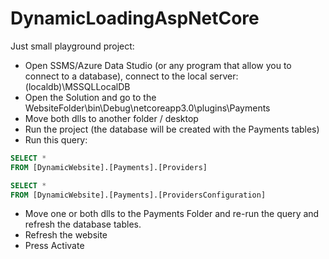 # DynamicLoadingAspNetCore

Just small playground project:
* Open SSMS/Azure Data Studio (or any program that allow you to connect to a database), connect to the local server: (localdb)\MSSQLLocalDB
* Open the Solution and go to the WebsiteFolder\bin\Debug\netcoreapp3.0\plugins\Payments
* Move both dlls to another folder / desktop
* Run the project (the database will be created with the Payments tables)
* Run this query:

```sql
SELECT *
FROM [DynamicWebsite].[Payments].[Providers]

SELECT *
FROM [DynamicWebsite].[Payments].[ProvidersConfiguration]
```
* Move one or both dlls to the Payments Folder and re-run the query and refresh the database tables.
* Refresh the website
* Press Activate

